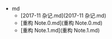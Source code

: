 - md
  - [2017-11 杂记.md](2017-11 杂记.md)
  - [重构 Note.0.md](重构 Note.0.md)
  - [重构 Note.1.md](重构 Note.1.md)

